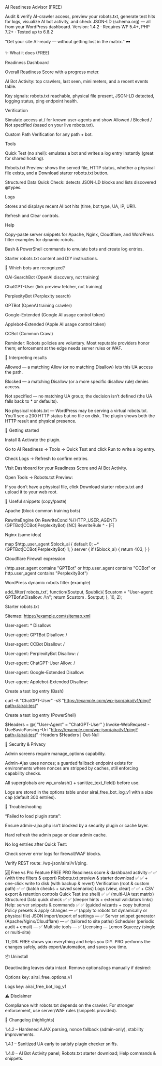 AI Readiness Advisor (FREE)

Audit & verify AI-crawler access, preview your robots.txt, generate test hits for logs, visualize AI bot activity, and check JSON-LD (schema.org) — all from your WordPress dashboard.
Version: 1.4.2 · Requires WP 5.4+, PHP 7.2+ · Tested up to 6.8.2

“Get your site AI-ready — without getting lost in the matrix.” 🕶️

✨ What it does (FREE)

Readiness Dashboard

Overall Readiness Score with a progress meter.

AI Bot Activity: top crawlers, last seen, mini meters, and a recent events table.

Key signals: robots.txt reachable, physical file present, JSON-LD detected, logging status, ping endpoint health.

Verification

Simulate access at / for known user-agents and show Allowed / Blocked / Not specified (based on your live robots.txt).

Custom Path Verification for any path + bot.

Tools

Quick Test (no shell): emulates a bot and writes a log entry instantly (great for shared hosting).

Robots.txt Preview: shows the served file, HTTP status, whether a physical file exists, and a Download starter robots.txt button.

Structured Data Quick Check: detects JSON-LD blocks and lists discovered @types.

Logs

Stores and displays recent AI bot hits (time, bot type, UA, IP, URI).

Refresh and Clear controls.

Help

Copy-paste server snippets for Apache, Nginx, Cloudflare, and WordPress filter examples for dynamic robots.

Bash & PowerShell commands to emulate bots and create log entries.

Starter robots.txt content and DIY instructions.

🔎 Which bots are recognized?

OAI-SearchBot (OpenAI discovery, not training)

ChatGPT-User (link preview fetcher, not training)

PerplexityBot (Perplexity search)

GPTBot (OpenAI training crawler)

Google-Extended (Google AI usage control token)

Applebot-Extended (Apple AI usage control token)

CCBot (Common Crawl)

Reminder: Robots policies are voluntary. Most reputable providers honor them; enforcement at the edge needs server rules or WAF.

🧭 Interpreting results

Allowed — a matching Allow (or no matching Disallow) lets this UA access the path.

Blocked — a matching Disallow (or a more specific disallow rule) denies access.

Not specified — no matching UA group; the decision isn’t defined (the UA falls back to * or defaults).

No physical robots.txt — WordPress may be serving a virtual robots.txt. You’ll see a 200 HTTP status but no file on disk. The plugin shows both the HTTP result and physical presence.

🚀 Getting started

Install & Activate the plugin.

Go to AI Readiness → Tools → Quick Test and click Run to write a log entry.

Check Logs → Refresh to confirm entries.

Visit Dashboard for your Readiness Score and AI Bot Activity.

Open Tools → Robots.txt Preview:

If you don’t have a physical file, click Download starter robots.txt and upload it to your web root.

🧰 Useful snippets (copy/paste)

Apache (block common training bots)

RewriteEngine On
RewriteCond %{HTTP_USER_AGENT} (GPTBot|CCBot|PerplexityBot) [NC]
RewriteRule ^ - [F]


Nginx (same idea)

map $http_user_agent $block_ai {
    default 0;
    ~*(GPTBot|CCBot|PerplexityBot) 1;
}
server {
    if ($block_ai) { return 403; }
}


Cloudflare Firewall expression

(http.user_agent contains "GPTBot" or http.user_agent contains "CCBot" or http.user_agent contains "PerplexityBot")


WordPress dynamic robots filter (example)

add_filter('robots_txt', function($output, $public){
    $custom = "User-agent: GPTBot\nDisallow: /\n";
    return $custom . $output;
}, 10, 2);


Starter robots.txt

Sitemap: https://example.com/sitemap.xml

User-agent: *
Disallow:

User-agent: GPTBot
Disallow: /

User-agent: CCBot
Disallow: /

User-agent: PerplexityBot
Disallow: /

User-agent: ChatGPT-User
Allow: /

User-agent: Google-Extended
Disallow:

User-agent: Applebot-Extended
Disallow:


Create a test log entry (Bash)

curl -A "ChatGPT-User" -sS "https://example.com/wp-json/airai/v1/ping?path=/airai-test"


Create a test log entry (PowerShell)

$Headers = @{ "User-Agent" = "ChatGPT-User" }
Invoke-WebRequest -UseBasicParsing -Uri "https://example.com/wp-json/airai/v1/ping?path=/airai-test" -Headers $Headers | Out-Null

🔐 Security & Privacy

Admin screens require manage_options capability.

Admin-Ajax uses nonces; a guarded fallback endpoint exists for environments where nonces are stripped by caches, still enforcing capability checks.

All superglobals are wp_unslash() + sanitize_text_field() before use.

Logs are stored in the options table under airai_free_bot_log_v1 with a size cap (default 300 entries).

🧩 Troubleshooting

“Failed to load plugin state”:

Ensure admin-ajax.php isn’t blocked by a security plugin or cache layer.

Hard refresh the admin page or clear admin cache.

No log entries after Quick Test:

Check server error logs for firewall/WAF blocks.

Verify REST route: /wp-json/airai/v1/ping.

🆚 Free vs Pro
Feature	FREE	PRO
Readiness score & dashboard activity	✅	✅ (with time filters & export)
Robots.txt preview & starter download	✅	✅ + one-click write to disk (with backup & revert)
Verification (root & custom path)	✅	✅ (batch checks + saved scenarios)
Logs (view, clear)	✅	✅ + CSV export & retention controls
Quick Test (no shell)	✅	✅ (multi-UA test matrix)
Structured Data quick check	✅	✅ (deeper hints + external validators links)
Help: server snippets & commands	✅	✅ (guided wizards + copy buttons)
Policy presets & apply changes	—	✅ (apply to robots.txt dynamically or physical file)
JSON import/export of settings	—	✅
Server snippet generator (Apache/Nginx/Cloudflare)	—	✅ (tailored to site paths)
Scheduler (periodic audit + email)	—	✅
Multisite tools	—	✅
Licensing	—	Lemon Squeezy (single or multi-site)

TL;DR: FREE shows you everything and helps you DIY. PRO performs the changes safely, adds export/automation, and saves you time.

📦 Uninstall

Deactivating leaves data intact. Remove options/logs manually if desired:

Options key: airai_free_options_v1

Logs key: airai_free_bot_log_v1

⚠️ Disclaimer

Compliance with robots.txt depends on the crawler. For stronger enforcement, use server/WAF rules (snippets provided).

🧠 Changelog (highlights)

1.4.2 – Hardened AJAX parsing, nonce fallback (admin-only), stability improvements.

1.4.1 – Sanitized UA early to satisfy plugin checker sniffs.

1.4.0 – AI Bot Activity panel; Robots.txt starter download; Help commands & snippets.
